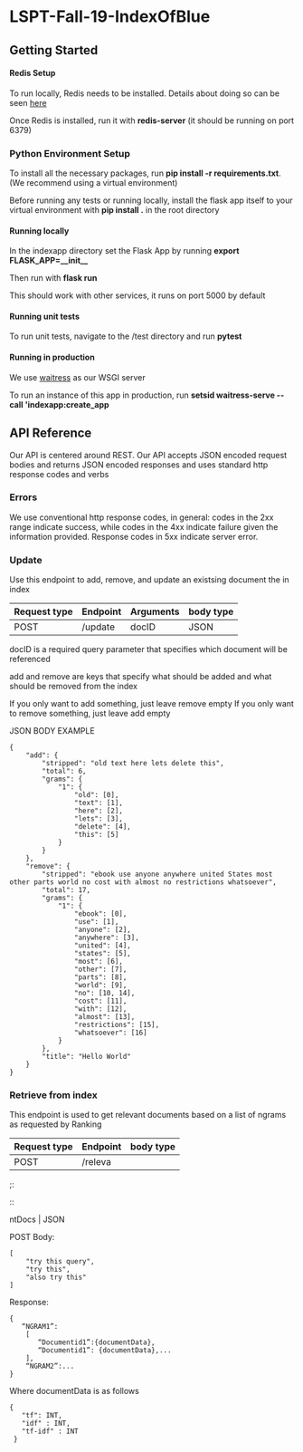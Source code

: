 # LSPT-Fall-19-IndexOfBlue

## Getting Started

#### Redis Setup

To run locally, Redis needs to be installed. Details about doing so can be seen [here](https://redis.io/topics/quickstart)

Once Redis is installed, run it with **redis-server** (it should be running on port 6379)

### Python Environment Setup

To install all the necessary packages, run **pip install -r requirements.txt**. (We recommend using a virtual environment)

Before running any tests or running locally, install the
flask app itself to your virtual environment with **pip install .** in the root directory

#### Running locally

In the indexapp directory set the Flask App by running **export FLASK_APP=\_\_init\_\_**

Then run with **flask run**

This should work with other services, it runs on port 5000 by default

#### Running unit tests

To run unit tests, navigate to the /test directory and run **pytest**

#### Running in production

We use [waitress](https://docs.pylonsproject.org/projects/waitress/en/stable/) as our WSGI server

To run an instance of this app in production, run **setsid waitress-serve --call 'indexapp:create_app**

## API Reference

Our API is centered around REST. Our API accepts JSON encoded request bodies and returns JSON encoded responses
and uses standard http response codes and verbs

### Errors

We use conventional http response codes, in general: codes in the 2xx range indicate success, while codes in the 4xx indicate failure given the information provided. Response codes in 5xx indicate server error.

### Update

Use this endpoint to add, remove, and update an existsing document the in index

Request type | Endpoint | Arguments | body type
------------ | -------------|-------|----------
POST | /update | docID | JSON

docID is a required query parameter that specifies which document will be referenced

add and remove are keys that specify what should be added and what should
be removed from the index

If you only want to add something, just leave remove empty
If you only want to remove something, just leave add empty

JSON BODY EXAMPLE
```
{
	"add": {
		"stripped": "old text here lets delete this",
		"total": 6,
		"grams": {
			"1": {
				"old": [0],
				"text": [1],
				"here": [2],
				"lets": [3],
				"delete": [4],
				"this": [5]
			}
		}
	},
	"remove": {
		"stripped": "ebook use anyone anywhere united States most other parts world no cost with almost no restrictions whatsoever",
		"total": 17,
		"grams": {
			"1": {
				"ebook": [0],
				"use": [1],
				"anyone": [2],
				"anywhere": [3],
				"united": [4],
				"states": [5],
				"most": [6],
				"other": [7],
				"parts": [8],
				"world": [9],
				"no": [10, 14],
				"cost": [11],
				"with": [12],
				"almost": [13],
				"restrictions": [15],
				"whatsoever": [16]
			}
		},
		"title": "Hello World"
	}
}
```

### Retrieve from index

This endpoint is used to get relevant documents based on a list of ngrams as requested by Ranking


Request type | Endpoint | body type
------------ | -------------|-----
POST | /releva
;:





::


ntDocs | JSON

POST Body:
```
[
	"try this query",
	"try this",
	"also try this"
]
```

Response:
```
{
   “NGRAM1”:
    [
       “Documentid1”:{documentData},
       “Documentid1”: {documentData},...
    ],
    “NGRAM2”:...
}
```
Where documentData is as follows
```
{
   "tf": INT,
   "idf" : INT,
   "tf-idf" : INT
 }

```
